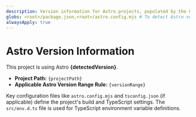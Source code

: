 ```yaml
---
description: Version information for Astro projects, populated by the CLI.
globs: <root>/package.json,<root>/astro.config.mjs # To detect Astro version
alwaysApply: true
---
```


# Astro Version Information

This project is using Astro **{detectedVersion}**.

- **Project Path:** `{projectPath}`
- **Applicable Astro Version Range Rule:** `{versionRange}`

Key configuration files like `astro.config.mjs` and `tsconfig.json` (if applicable) define the project's build and TypeScript settings.
The `src/env.d.ts` file is used for TypeScript environment variable definitions.

<!-- This content is primarily managed by the Agent Rules Kit CLI. -->
```
